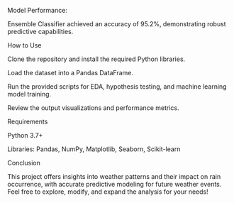 Model Performance:

Ensemble Classifier achieved an accuracy of 95.2%, demonstrating robust predictive capabilities.

How to Use

Clone the repository and install the required Python libraries.

Load the dataset into a Pandas DataFrame.

Run the provided scripts for EDA, hypothesis testing, and machine learning model training.

Review the output visualizations and performance metrics.

Requirements

Python 3.7+

Libraries: Pandas, NumPy, Matplotlib, Seaborn, Scikit-learn

Conclusion

This project offers insights into weather patterns and their impact on rain occurrence, with accurate predictive modeling for future weather events. Feel free to explore, modify, and expand the analysis for your needs!
